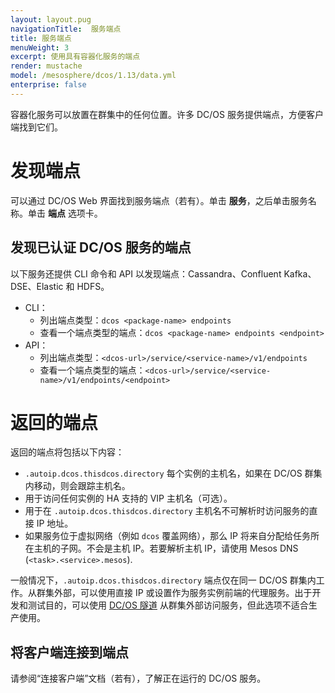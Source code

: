 ```yaml
---
layout: layout.pug
navigationTitle:  服务端点
title: 服务端点
menuWeight: 3
excerpt: 使用具有容器化服务的端点
render: mustache
model: /mesosphere/dcos/1.13/data.yml
enterprise: false
---
```



容器化服务可以放置在群集中的任何位置。许多 DC/OS 服务提供端点，方便客户端找到它们。

# 发现端点
可以通过 DC/OS Web 界面找到服务端点（若有）。单击 **服务**，之后单击服务名称。单击 **端点** 选项卡。

## 发现已认证 DC/OS 服务的端点
以下服务还提供 CLI 命令和 API 以发现端点：Cassandra、Confluent Kafka、DSE、Elastic 和 HDFS。

- CLI：
  - 列出端点类型：`dcos <package-name> endpoints`
  - 查看一个端点类型的端点：`dcos <package-name> endpoints <endpoint>`
- API：
  - 列出端点类型：`<dcos-url>/service/<service-name>/v1/endpoints`
  - 查看一个端点类型的端点：`<dcos-url>/service/<service-name>/v1/endpoints/<endpoint>`

# 返回的端点

返回的端点将包括以下内容：

- `.autoip.dcos.thisdcos.directory` 每个实例的主机名，如果在 DC/OS 群集内移动，则会跟踪主机名。
- 用于访问任何实例的 HA 支持的 VIP 主机名（可选）。
- 用于在 `.autoip.dcos.thisdcos.directory` 主机名不可解析时访问服务的直接 IP 地址。
- 如果服务位于虚拟网络（例如 `dcos` 覆盖网络），那么 IP 将来自分配给任务所在主机的子网。不会是主机 IP。若要解析主机 IP，请使用 Mesos DNS (`<task>.<service>.mesos`).

一般情况下，`.autoip.dcos.thisdcos.directory` 端点仅在同一 DC/OS 群集内工作。从群集外部，可以使用直接 IP 或设置作为服务实例前端的代理服务。出于开发和测试目的，可以使用 [DC/OS 隧道](/mesosphere/dcos/cn/1.13/developing-services/tunnel/) 从群集外部访问服务，但此选项不适合生产使用。

## 将客户端连接到端点
请参阅“连接客户端”文档（若有），了解正在运行的 DC/OS 服务。
